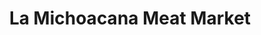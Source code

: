 ---
title: "La Michoacana Meat Market"
url: /denton/la-michoacana-meat-market/
shop: supermarket
---